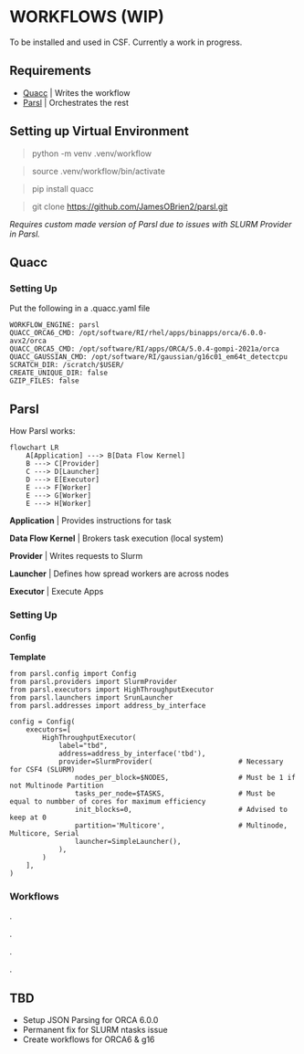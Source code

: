 # WORKFLOWS (WIP)

To be installed and used in CSF. Currently a work in progress.

## Requirements
- [Quacc](https://quantum-accelerators.github.io/quacc/index.html) | Writes the workflow
- [Parsl](https://parsl.readthedocs.io/en/stable/) | Orchestrates the rest
<!-- - [ASE](https://wiki.fysik.dtu.dk/ase/) | Quacc Dependancy -->
<!--- [Covalent](https://docs.covalent.xyz/docs/os_main) | compute framework -->


## Setting up Virtual Environment

> python -m venv .venv/workflow

> source .venv/workflow/bin/activate

> pip install quacc

> git clone https://github.com/JamesOBrien2/parsl.git

*Requires custom made version of Parsl due to issues with SLURM Provider in Parsl.*

## Quacc
### Setting Up
Put the following in a .quacc.yaml file

```
WORKFLOW_ENGINE: parsl
QUACC_ORCA6_CMD: /opt/software/RI/rhel/apps/binapps/orca/6.0.0-avx2/orca
QUACC_ORCA5_CMD: /opt/software/RI/apps/ORCA/5.0.4-gompi-2021a/orca
QUACC_GAUSSIAN_CMD: /opt/software/RI/gaussian/g16c01_em64t_detectcpu
SCRATCH_DIR: /scratch/$USER/
CREATE_UNIQUE_DIR: false
GZIP_FILES: false
```
<!-- Failsafe: 
```
QUACC_ORCA_CMD: /opt/software/RI/rhel/apps/binapps/orca/6.0.0-avx2/orca
```
-->

## Parsl
How Parsl works:
```mermaid
flowchart LR
    A[Application] ---> B[Data Flow Kernel]
    B ---> C[Provider]
    C ---> D[Launcher]
    D ---> E[Executor]
    E ---> F[Worker]
    E ---> G[Worker]
    E ---> H[Worker]
```

**Application** | Provides instructions for task

**Data Flow Kernel** | Brokers task execution (local system)

**Provider** | Writes requests to Slurm

**Launcher** | Defines how spread workers are across nodes

**Executor** | Execute Apps

### Setting Up

#### Config

**Template**

```
from parsl.config import Config
from parsl.providers import SlurmProvider
from parsl.executors import HighThroughputExecutor
from parsl.launchers import SrunLauncher
from parsl.addresses import address_by_interface

config = Config(
    executors=[
        HighThroughputExecutor(
            label="tbd",
            address=address_by_interface('tbd'),
            provider=SlurmProvider(                     # Necessary for CSF4 (SLURM)
                nodes_per_block=$NODES,                 # Must be 1 if not Multinode Partition
                tasks_per_node=$TASKS,                  # Must be equal to numbber of cores for maximum efficiency
                init_blocks=0,                          # Advised to keep at 0
                partition='Multicore',                  # Multinode, Multicore, Serial
                launcher=SimpleLauncher(),
            ),
        )
    ],
)
```

### Workflows

.

.

.

.


## TBD
- Setup JSON Parsing for ORCA 6.0.0
- Permanent fix for SLURM ntasks issue
- Create workflows for ORCA6 & g16